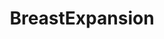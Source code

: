 ---
title: BreastExpansion
crosslinks:
- livven
- Morphs
- Pixiv
- ScienceMilf
- transformation
- patchYeah
- shitpost
- assexpansion
- perfectloops
- housewifeswag
- AlyssaAtNightFans
- HoneySelect
- animenocontext
- torpedotits
- LifeProTips
- gonewildaudio
- nsfw
- ABraThatDoesntFit
- 3DPorncraft
---